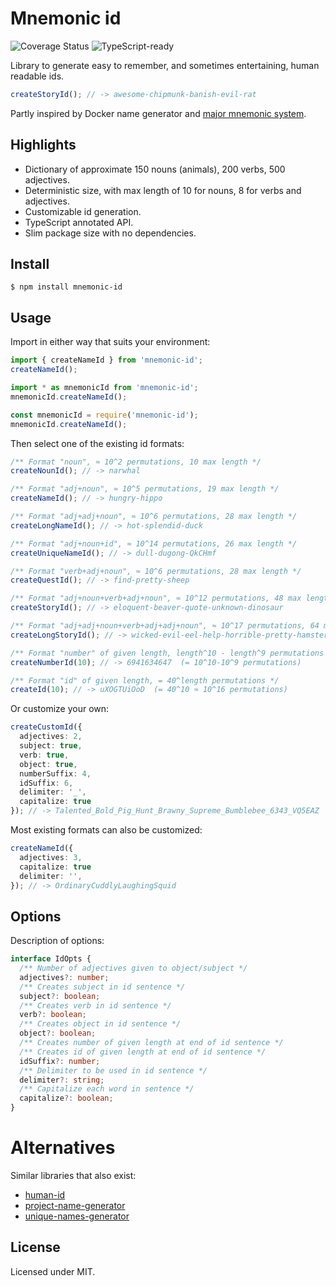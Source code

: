 # Mnemonic id

![Coverage Status](https://coveralls.io/repos/github/Adelost/mnemonic-id/badge.svg?branch=master)
![TypeScript-ready](https://img.shields.io/npm/types/mnemonic-id.svg)

Library to generate easy to remember, and sometimes entertaining, human readable ids.
```ts
createStoryId(); // -> awesome-chipmunk-banish-evil-rat
```

Partly inspired by Docker name generator and [major mnemonic system](https://en.wikipedia.org/wiki/Mnemonic_major_system#Example_words).

## Highlights
* Dictionary of approximate 150 nouns (animals), 200 verbs, 500 adjectives.
* Deterministic size, with max length of 10 for nouns, 8 for verbs and adjectives. 
* Customizable id generation.
* TypeScript annotated API.
* Slim package size with no dependencies.

## Install

```console
$ npm install mnemonic-id
```


## Usage

Import in either way that suits your environment:
```ts
import { createNameId } from 'mnemonic-id';
createNameId();
```
```ts
import * as mnemonicId from 'mnemonic-id';
mnemonicId.createNameId();
```
```ts
const mnemonicId = require('mnemonic-id');
mnemonicId.createNameId();
```

Then select one of the existing id formats:

```ts
/** Format "noun", ≈ 10^2 permutations, 10 max length */
createNounId(); // -> narwhal

/** Format "adj+noun", ≈ 10^5 permutations, 19 max length */
createNameId(); // -> hungry-hippo

/** Format "adj+adj+noun", ≈ 10^6 permutations, 28 max length */
createLongNameId(); // -> hot-splendid-duck

/** Format "adj+noun+id", ≈ 10^14 permutations, 26 max length */
createUniqueNameId(); // -> dull-dugong-QkCHmf

/** Format "verb+adj+noun", ≈ 10^6 permutations, 28 max length */
createQuestId(); // -> find-pretty-sheep

/** Format "adj+noun+verb+adj+noun", ≈ 10^12 permutations, 48 max length */
createStoryId(); // -> eloquent-beaver-quote-unknown-dinosaur

/** Format "adj+adj+noun+verb+adj+adj+noun", ≈ 10^17 permutations, 64 max length */
createLongStoryId(); // -> wicked-evil-eel-help-horrible-pretty-hamster

/** Format "number" of given length, length^10 - length^9 permutations */
createNumberId(10); // -> 6941634647  (= 10^10-10^9 permutations)

/** Format "id" of given length, = 40^length permutations */
createId(10); // -> uXOGTUiOoD  (= 40^10 ≈ 10^16 permutations)
```

Or customize your own:
```ts
createCustomId({
  adjectives: 2,
  subject: true,
  verb: true,
  object: true,
  numberSuffix: 4,
  idSuffix: 6,
  delimiter: '_',
  capitalize: true
}); // -> Talented_Bold_Pig_Hunt_Brawny_Supreme_Bumblebee_6343_VQ5EAZ
```

Most existing formats can also be customized:

```ts
createNameId({
  adjectives: 3, 
  capitalize: true
  delimiter: '',
}); // -> OrdinaryCuddlyLaughingSquid
```

## Options

Description of options:

```ts
interface IdOpts {
  /** Number of adjectives given to object/subject */
  adjectives?: number;
  /** Creates subject in id sentence */
  subject?: boolean;
  /** Creates verb in id sentence */
  verb?: boolean;
  /** Creates object in id sentence */
  object?: boolean;
  /** Creates number of given length at end of id sentence */
  /** Creates id of given length at end of id sentence */
  idSuffix?: number;
  /** Delimiter to be used in id sentence */
  delimiter?: string;
  /** Capitalize each word in sentence */
  capitalize?: boolean;
}
```

# Alternatives

Similar libraries that also exist:

* [human-id](https://www.npmjs.com/package/human-id)
* [project-name-generator](https://www.npmjs.com/package/project-name-generator)
* [unique-names-generator](https://www.npmjs.com/package/unique-names-generator)

## License

Licensed under MIT.
